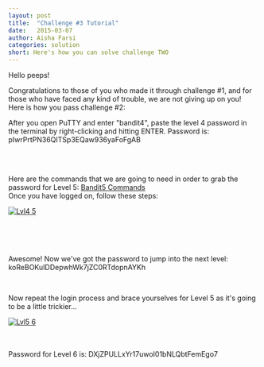 ```yaml
---
layout: post
title:  "Challenge #3 Tutorial"
date:   2015-03-07 
author: Aisha Farsi
categories: solution
short: Here's how you can solve challenge TWO
---
```


Hello peeps!

Congratulations to those of you who made it through challenge #1, and for those who have faced any kind of trouble, we are not giving up on you! 
Here is how you pass challenge #2:

After you open PuTTY and enter "bandit4", paste the level 4 password in the terminal by right-clicking and hitting ENTER.
Password is: pIwrPrtPN36QITSp3EQaw936yaFoFgAB

<BR>
<BR>


Here are the commands that we are going to need in order to grab the password for Level 5: [Bandit5 Commands](http://overthewire.org/wargames/bandit/bandit5.html)
<BR>
Once you have logged on, follow these steps:


<a href='http://postimg.org/image/manp7t53h/full/' target='_blank'><img src='http://s6.postimg.org/xa8wjevip/Lvl4_5.jpg' border='0' alt="Lvl4 5" /></a><br /><a target='_blank' href='http://postimage.org/'></a><br /><br />


<BR>

Awesome! Now we've got the password to jump into the next level: koReBOKuIDDepwhWk7jZC0RTdopnAYKh

<BR>

Now repeat the login process and brace yourselves for Level 5 as it's going to be a little trickier...
<BR>

<a href='http://postimg.org/image/kf1f3k9ot/full/' target='_blank'><img src='http://s6.postimg.org/ri9aj6f4h/Lvl5_6.jpg' border='0' alt="Lvl5 6" /></a><br /><a target='_blank' href='http://postimage.org/app.php'></a><br /><br />

Password for Level 6 is: DXjZPULLxYr17uwoI01bNLQbtFemEgo7
